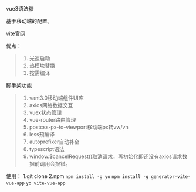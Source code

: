 vue3语法糖

基于移动端的配置。

[vite官网](https://cn.vitejs.dev/guide/why.html)

优点：

> 1. 光速启动
> 2. 热模块替换
> 3. 按需编译

脚手架功能

>1. vant3.0移动端组件UI库
>2. axios网络数据交互
>3. vuex状态管理
>4. vue-router路由管理
>5. postcss-px-to-viewport移动端px转vw/vh
>6. less预编译
>7. autoprefixer自动补全
>8. typescript语法
>9. window.$cancelRequest()取消请求，再初始化即还没有axios请求数据前调用会报错。

使用：
1.git clone
2.npm
`npm install -g yo`
`npm install -g generator-vite-vue-app`
`yo vite-vue-app`